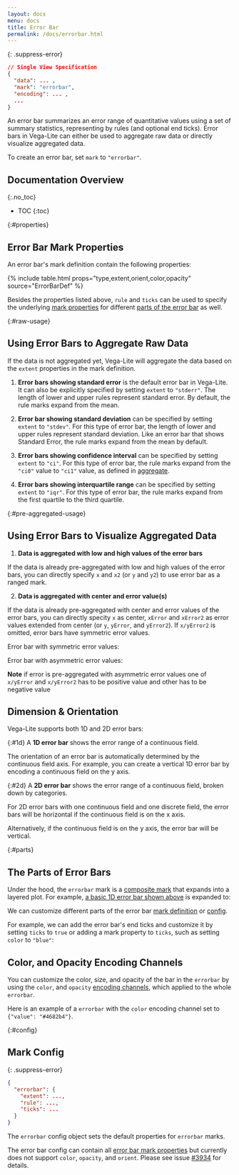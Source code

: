 ```yaml
---
layout: docs
menu: docs
title: Error Bar
permalink: /docs/errorbar.html
---
```


{: .suppress-error}

```json
// Single View Specification
{
  "data": ... ,
  "mark": "errorbar",
  "encoding": ... ,
  ...
}
```

An error bar summarizes an error range of quantitative values using a set of summary statistics, representing by rules (and optional end ticks). Error bars in Vega-Lite can either be used to aggregate raw data or directly visualize aggregated data.

To create an error bar, set `mark` to `"errorbar"`.

## Documentation Overview

{:.no_toc}

<!-- prettier-ignore -->
- TOC
{:toc}

{:#properties}

## Error Bar Mark Properties

An error bar's mark definition contain the following properties:

{% include table.html props="type,extent,orient,color,opacity" source="ErrorBarDef" %}

Besides the properties listed above, `rule` and `ticks` can be used to specify the underlying [mark properties](mark.html#mark-def) for different [parts of the error bar](#parts) as well.

{:#raw-usage}

## Using Error Bars to Aggregate Raw Data

If the data is not aggregated yet, Vega-Lite will aggregate the data based on the `extent` properties in the mark definition.

1. **Error bars showing standard error** is the default error bar in Vega-Lite. It can also be explicitly specified by setting `extent` to `"stderr"`. The length of lower and upper rules represent standard error. By default, the rule marks expand from the mean.

<div class="vl-example" data-name="layer_point_errorbar_2d_horizontal"></div>

2. **Error bar showing standard deviation** can be specified by setting `extent` to `"stdev"`. For this type of error bar, the length of lower and upper rules represent standard deviation. Like an error bar that shows Standard Error, the rule marks expand from the mean by default.

<div class="vl-example" data-name="layer_point_errorbar_2d_horizontal_stdev"></div>

3. **Error bars showing confidence interval** can be specified by setting `extent` to `"ci"`. For this type of error bar, the rule marks expand from the `"ci0"` value to `"ci1"` value, as defined in [aggregate](aggregate.html#ops).

<div class="vl-example" data-name="layer_point_errorbar_2d_horizontal_ci"></div>

4. **Error bars showing interquartile range** can be specified by setting `extent` to `"iqr"`. For this type of error bar, the rule marks expand from the first quartile to the third quartile.

<div class="vl-example" data-name="layer_point_errorbar_2d_horizontal_iqr"></div>

{:#pre-aggregated-usage}

## Using Error Bars to Visualize Aggregated Data

1. **Data is aggregated with low and high values of the error bars**

If the data is already pre-aggregated with low and high values of the error bars, you can directly specify `x` and `x2` (or `y` and `y2`) to use error bar as a ranged mark.

<div class="vl-example" data-name="layer_point_errorbar_pre_aggregated_upper_lower"></div>

2. **Data is aggregated with center and error value(s)**

If the data is already pre-aggregated with center and error values of the error bars, you can directly specity `x` as center, `xError` and `xError2` as error values extended from center (or `y`, `yError`, and `yError2`). If `x/yError2` is omitted, error bars have symmetric error values.

Error bar with symmetric error values:

<div class="vl-example" data-name="layer_point_errorbar_pre_aggregated_symmetric_error"></div>

Error bar with asymmetric error values:

<div class="vl-example" data-name="layer_point_errorbar_pre_aggregated_asymmetric_error"></div>

**Note** if error is pre-aggregated with asymmetric error values one of `x/yError` and `x/yError2` has to be positive value and other has to be negative value

## Dimension & Orientation

Vega-Lite supports both 1D and 2D error bars:

{:#1d} A **1D error bar** shows the error range of a continuous field.

<div class="vl-example" data-name="layer_point_errorbar_1d_horizontal"></div>

The orientation of an error bar is automatically determined by the continuous field axis. For example, you can create a vertical 1D error bar by encoding a continuous field on the y axis.

<div class="vl-example" data-name="layer_point_errorbar_1d_vertical"></div>

{:#2d} A **2D error bar** shows the error range of a continuous field, broken down by categories.

For 2D error bars with one continuous field and one discrete field, the error bars will be horizontal if the continuous field is on the x axis.

<div class="vl-example" data-name="layer_point_errorbar_2d_horizontal"></div>

Alternatively, if the continuous field is on the y axis, the error bar will be vertical.

<div class="vl-example" data-name="layer_point_errorbar_2d_vertical"></div>

{:#parts}

## The Parts of Error Bars

Under the hood, the `errorbar` mark is a [composite mark](mark.html#composite-marks) that expands into a layered plot. For example, [a basic 1D error bar shown above](#1d) is expanded to:

<div class="vl-example" data-name="normalized/layer_point_errorbar_1d_horizontal_normalized"></div>

We can customize different parts of the error bar [mark definition](#properties) or [config](#config).

For example, we can add the error bar's end ticks and customize it by setting `ticks` to `true` or adding a mark property to `ticks`, such as setting `color` to `"blue"`:

<div class="vl-example" data-name="layer_point_errorbar_2d_horizontal_custom_ticks"></div>

## Color, and Opacity Encoding Channels

You can customize the color, size, and opacity of the bar in the `errorbar` by using the `color`, and `opacity` [encoding channels](encoding.html#channels), which applied to the whole `errorbar`.

Here is an example of a `errorbar` with the `color` encoding channel set to `{"value": "#4682b4"}`.

<div class="vl-example" data-name="layer_point_errorbar_2d_horizontal_color_encoding"></div>

{:#config}

## Mark Config

{: .suppress-error}

```json
{
  "errorbar": {
    "extent": ...,
    "rule": ...,
    "ticks": ...
  }
}
```

The `errorbar` config object sets the default properties for `errorbar` marks.

The error bar config can contain all [error bar mark properties](#properties) but currently does not support `color`, `opacity`, and `orient`. Please see issue [#3934](https://github.com/vega/vega-lite/issues/3934) for details.
